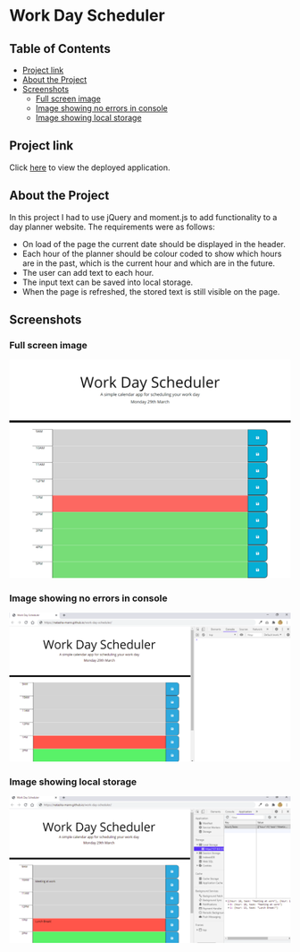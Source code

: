 <h1>Work Day Scheduler</h1>

<h2> Table of Contents </h2>

- [Project link](#project-link)
- [About the Project](#about-the-project)
- [Screenshots](#screenshots)
  - [Full screen image](#full-screen-image)
  - [Image showing no errors in console](#image-showing-no-errors-in-console)
  - [Image showing local storage](#image-showing-local-storage)

## Project link

Click [here](https://natasha-mann.github.io/work-day-scheduler/) to view the deployed application.

## About the Project

In this project I had to use jQuery and moment.js to add functionality to a day planner website. The requirements were as follows:

- On load of the page the current date should be displayed in the header.
- Each hour of the planner should be colour coded to show which hours are in the past, which is the current hour and which are in the future.
- The user can add text to each hour.
- The input text can be saved into local storage.
- When the page is refreshed, the stored text is still visible on the page.

## Screenshots

### Full screen image

![image](assets/images/screenshot-1.png)

### Image showing no errors in console

![image](assets/images/screenshot-2.png)

### Image showing local storage

![image](assets/images/screenshot-3.png)
